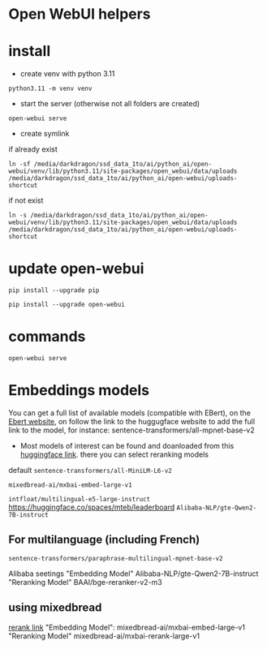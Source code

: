 Open WebUI helpers
===
# install
* create venv with python 3.11

``
python3.11 -m venv venv
``
* start the server (otherwise not all folders are created)

``
open-webui serve
``

* create symlink

if already exist

``
ln -sf /media/darkdragon/ssd_data_1to/ai/python_ai/open-webui/venv/lib/python3.11/site-packages/open_webui/data/uploads /media/darkdragon/ssd_data_1to/ai/python_ai/open-webui/uploads-shortcut
``

if not exist

``
ln -s /media/darkdragon/ssd_data_1to/ai/python_ai/open-webui/venv/lib/python3.11/site-packages/open_webui/data/uploads /media/darkdragon/ssd_data_1to/ai/python_ai/open-webui/uploads-shortcut
``

# update open-webui


``pip install --upgrade pip``

``pip install --upgrade open-webui``


# commands

``
open-webui serve
``

# Embeddings models
You can get a full list of available models (compatible with EBert), on the [Ebert website](https://www.sbert.net/docs/sentence_transformer/pretrained_models.html), on follow the link to the huggugface website to add the full link to the model, for instance: sentence-transformers/all-mpnet-base-v2

* Most models of interest can be found and doanloaded from this [huggingface link](https://huggingface.co/spaces/mteb/leaderboard). there you can select reranking models 


default
``
sentence-transformers/all-MiniLM-L6-v2
``

``
mixedbread-ai/mxbai-embed-large-v1
``

``
intfloat/multilingual-e5-large-instruct
``
https://huggingface.co/spaces/mteb/leaderboard
``
Alibaba-NLP/gte-Qwen2-7B-instruct
``

## For multilanguage (including French)
`` sentence-transformers/paraphrase-multilingual-mpnet-base-v2 ``

Alibaba seetings
"Embedding Model"
Alibaba-NLP/gte-Qwen2-7B-instruct
"Reranking Model"
BAAI/bge-reranker-v2-m3
## using mixedbread
[rerank link](https://www.mixedbread.ai/blog/mxbai-rerank-v1)
"Embedding Model": mixedbread-ai/mxbai-embed-large-v1
"Reranking Model" mixedbread-ai/mxbai-rerank-large-v1


